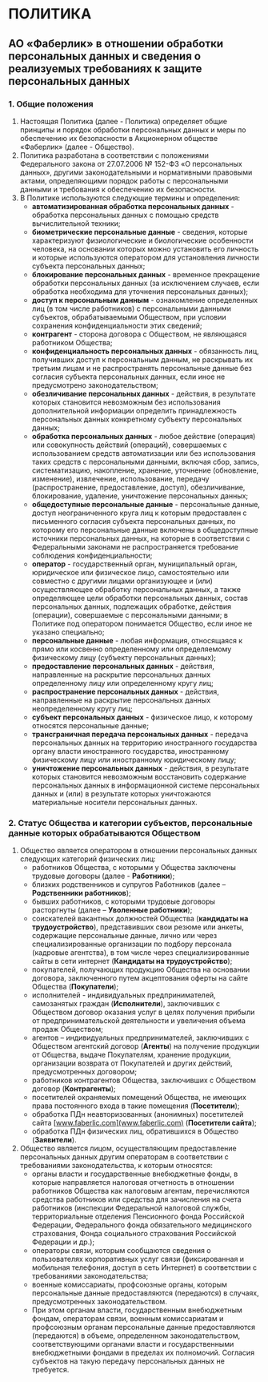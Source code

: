 # ПОЛИТИКА

## АО «Фаберлик» в отношении обработки персональных данных и сведения о реализуемых требованиях к защите персональных данных

### 1. **Общие положения**
1. Настоящая Политика (далее - Политика) определяет общие принципы и порядок обработки персональных данных и меры по обеспечению их безопасности в Акционерном обществе «Фаберлик» (далее - Общество).
1. Политика разработана в соответствии с положениями Федерального закона от 27.07.2006 № 152-ФЗ «О персональных данных», другими законодательными и нормативными правовыми актами, определяющими порядок работы с персональными данными и требования к обеспечению их безопасности.
1. В Политике используются следующие термины и определения:
   - **автоматизированная обработка персональных данных** - обработка персональных данных с помощью средств вычислительной техники;
   - **биометрические персональные данные** - сведения, которые характеризуют физиологические и биологические особенности человека, на основании которых можно установить его личность и которые используются оператором для установления личности субъекта персональных данных;
   - **блокирование персональных данных** - временное прекращение обработки персональных данных (за исключением случаев, если обработка необходима для уточнения персональных данных);
   - **доступ к персональным данным** - ознакомление определенных лиц (в том числе работников) с персональными данными субъектов, обрабатываемыми Обществом, при условии сохранения конфиденциальности этих сведений;
   - **контрагент** - сторона договора с Обществом, не являющаяся работником Общества;
   - **конфиденциальность персональных данных** - обязанность лиц, получивших доступ к персональным данным, не раскрывать их третьим лицам и не распространять персональные данные без согласия субъекта персональных данных, если иное не предусмотрено законодательством;
   - **обезличивание персональных данных** - действия, в результате которых становится невозможным без использования дополнительной информации определить принадлежность персональных данных конкретному субъекту персональных данных;
   - **обработка персональных данных** - любое действие (операция) или совокупность действий (операций), совершаемых с использованием средств автоматизации или без использования таких средств с персональными данными, включая сбор, запись, систематизацию, накопление, хранение, уточнение (обновление, изменение), извлечение, использование, передачу (распространение, предоставление, доступ), обезличивание, блокирование, удаление, уничтожение персональных данных;
   - **общедоступные персональные данные** - персональные данные, доступ неограниченного круга лиц к которым предоставлен с письменного согласия субъекта персональных данных, по которому его персональные данные включены в общедоступные источники персональных данных, на которые в соответствии с Федеральными законами не распространяется требование соблюдения конфиденциальности;
   - **оператор** - государственный орган, муниципальный орган, юридическое или физическое лицо, самостоятельно или совместно с другими лицами организующее и (или) осуществляющее обработку персональных данных, а также определяющее цели обработки персональных данных, состав персональных данных, подлежащих обработке, действия (операции), совершаемые с персональными данными; в Политике под оператором понимается Общество, если иное не указано специально;
   - **персональные данные** - любая информация, относящаяся к прямо или косвенно определенному или определяемому физическому лицу (субъекту персональных данных);
   - **предоставление персональных данных** - действия, направленные на раскрытие персональных данных определенному лицу или определенному кругу лиц;
   - **распространение персональных данных** - действия, направленные на раскрытие персональных данных неопределенному кругу лиц;
   - **субъект персональных данных** - физическое лицо, к которому относятся персональные данные;
   - **трансграничная передача персональных данных** - передача персональных данных на территорию иностранного государства органу власти иностранного государства, иностранному физическому лицу или иностранному юридическому лицу;
   - **уничтожение персональных данных** - действия, в результате которых становится невозможным восстановить содержание персональных данных в информационной системе персональных данных и (или) в результате которых уничтожаются материальные носители персональных данных.

### 2. **Статус Общества и категории субъектов, персональные данные которых обрабатываются Обществом**

1. Общество является оператором в отношении персональных данных следующих категорий физических лиц:
    - работников Общества, с которыми у Общества заключены трудовые договоры (далее - **Работники**);
    - близких родственников и супругов Работников (далее – **Родственники работников**);
    - бывших работников, с которыми трудовые договоры расторгнуты (далее – **Уволенные работники**);
    - соискателей вакантных должностей Общества (**кандидаты на трудоустройство**), представивших свои резюме или анкеты, содержащие персональные данные, лично или через специализированные организации по подбору персонала (кадровые агентства), в том числе через специализированные сайты в сети интернет (**Кандидаты на трудоустройство**);
    - покупателей, получающих продукцию Общества на основании договора, заключенного путем акцептования оферты на сайте Общества (**Покупатели**);
    - исполнителей - индивидуальных предпринимателей, самозанятых граждан (**Исполнители**), заключивших с Обществом договор оказания услуг в целях получения прибыли от предпринимательской деятельности и увеличения объема продаж Обществом;
    - агентов – индивидуальных предпринимателей, заключивших с Обществом агентский договор (**Агенты**) на получение продукции от Общества, выдаче Покупателям, хранение продукции, организации возврата от Покупателей и других действий, предусмотренных договором;
    - работников контрагентов Общества, заключивших с Обществом договор (**Контрагенты**);
    - посетителей охраняемых помещений Общества, не имеющих права постоянного входа в такие помещения (**Посетители**);
    - обработка ПДн неавторизованных (анонимных) посетителей сайта [www.faberlic.com](www.faberlic.com) (**Посетители сайта**);
    - обработка ПДн физических лиц, обратившихся в Общество (**Заявители**).
2. Общество является лицом, осуществляющим предоставление персональных данных другим операторам в соответствии с требованиями законодательства, к которым относятся:
    - органы власти и государственные внебюджетные фонды, в которые направляется налоговая отчетность в отношении работников Общества как налоговым агентам, перечисляются средства работников или средства для зачисления на счета работников (инспекции Федеральной налоговой службы, территориальные отделения Пенсионного фонда Российской Федерации, Федерального фонда обязательного медицинского страхования, Фонда социального страхования Российской Федерации и др.);
    - операторы связи, которым сообщаются сведения о пользователях корпоративных услуг связи (фиксированная и мобильная телефония, доступ в сеть Интернет) в соответствии с требованиями законодательства;
    - военные комиссариаты, профсоюзные органы, которым персональные данные предоставляются (передаются) в случаях, предусмотренных законодательством.
    - При этом органам власти, государственным внебюджетным фондам, операторам связи, военным комиссариатам и профсоюзным органам персональные данные предоставляются (передаются) в объеме, определенном законодательством, соответствующими органами власти и государственными внебюджетными фондами в пределах их полномочий. Согласия субъектов на такую передачу персональных данных не требуется.
